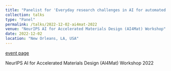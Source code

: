 ```yaml
---
title: "Panelist for 'Everyday research challenges in AI for automated materials design'"
collection: talks
type: "Panel"
permalink: /talks/2022-12-02-ai4mat-2022
venue: "NeurIPS AI for Accelerated Materials Design (AI4Mat) Workshop"
date: 2022-12-02
location: "New Orleans, LA, USA"
---
```


[event page](https://sites.google.com/view/ai4mat/schedule?authuser=0)

NeurIPS AI for Accelerated Materials Design (AI4Mat) Workshop 2022
